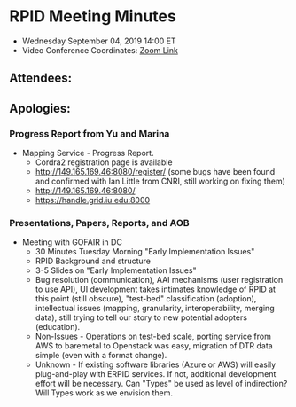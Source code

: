 # RPID Meeting Minutes

   * Wednesday September 04, 2019 14:00 ET 
   * Video Conference Coordinates: [Zoom Link](https://iu.zoom.us/my/rquick)
   
## Attendees: 
## Apologies: 
   
### Progress Report from Yu and Marina
   * Mapping Service - Progress Report.
      * Cordra2 registration page is available
      * http://149.165.169.46:8080/register/ (some bugs have been found and confirmed with Ian Little from CNRI, still working on fixing them)
      * http://149.165.169.46:8080/
      * https://handle.grid.iu.edu:8000

### Presentations, Papers, Reports, and AOB
   * Meeting with GOFAIR in DC
      * 30 Minutes Tuesday Morning "Early Implementation Issues"
      * RPID Background and structure
      * 3-5 Slides on "Early Implementation Issues"
      * Bug resolution (communication), AAI mechanisms (user registration to use API), UI development takes intimates knowledge of RPID at this point (still obscure), "test-bed" classification (adoption), intellectual issues (mapping, granularity, interoperability, merging data), still trying to tell our story to new potential adopters (education). 
      * Non-Issues - Operations on test-bed scale, porting service from AWS to baremetal to Openstack was easy, migration of DTR data simple (even with a format change). 
      * Unknown - If existing software libraries (Azure or AWS) will easily plug-and-play with ERPID services. If not, additional development effort will be necessary. Can "Types" be used as level of indirection? Will Types work as we envision them.


